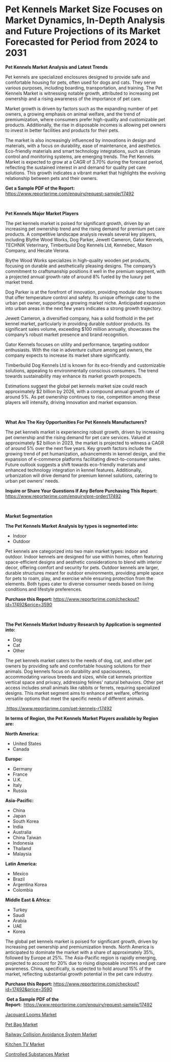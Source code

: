 <p><h1>Pet Kennels Market Size Focuses on Market Dynamics, In-Depth Analysis and Future Projections of its Market Forecasted for Period from 2024 to 2031</h1></p><p><strong>Pet Kennels Market Analysis and Latest Trends</strong></p>
<p><p>Pet kennels are specialized enclosures designed to provide safe and comfortable housing for pets, often used for dogs and cats. They serve various purposes, including boarding, transportation, and training. The Pet Kennels Market is witnessing notable growth, attributed to increasing pet ownership and a rising awareness of the importance of pet care. </p><p>Market growth is driven by factors such as the expanding number of pet owners, a growing emphasis on animal welfare, and the trend of premiumization, where consumers prefer high-quality and customizable pet products. Additionally, the rise in disposable incomes is allowing pet owners to invest in better facilities and products for their pets. </p><p>The market is also increasingly influenced by innovations in design and materials, with a focus on durability, ease of maintenance, and aesthetics. Eco-friendly materials and smart technology integrations, such as climate control and monitoring systems, are emerging trends. The Pet Kennels Market is expected to grow at a CAGR of 3.70% during the forecast period, reflecting the sustained interest in and demand for quality pet care solutions. This growth indicates a vibrant market that highlights the evolving relationship between pets and their owners.</p></p>
<p><strong>Get a Sample PDF of the Report:&nbsp;</strong> <a href="https://www.reportprime.com/enquiry/request-sample/17492?utm_campaign=1091&utm_medium=2&utm_source=Github&utm_content=ia&utm_term=19112024&utm_id=pet-kennels">https://www.reportprime.com/enquiry/request-sample/17492</a></p>
<p>&nbsp;</p>
<p><strong>Pet Kennels Major Market Players</strong></p>
<p><p>The pet kennels market is poised for significant growth, driven by an increasing pet ownership trend and the rising demand for premium pet care products. A competitive landscape analysis reveals several key players, including Blythe Wood Works, Dog Parker, Jewett Cameron, Gator Kennels, TECHNIK Veterinary, Timberbuild Dog Kennels Ltd, Kennebec, Mason Company, and Hecate Verona.</p><p>Blythe Wood Works specializes in high-quality wooden pet products, focusing on durable and aesthetically pleasing designs. The company’s commitment to craftsmanship positions it well in the premium segment, with a projected annual growth rate of around 8% fueled by the luxury pet market trend.</p><p>Dog Parker is at the forefront of innovation, providing modular dog houses that offer temperature control and safety. Its unique offerings cater to the urban pet owner, supporting a growing market niche. Anticipated expansion into urban areas in the next few years indicates a strong growth trajectory.</p><p>Jewett Cameron, a diversified company, has a solid foothold in the pet kennel market, particularly in providing durable outdoor products. Its significant sales volume, exceeding $100 million annually, showcases the company’s robust market presence and brand recognition.</p><p>Gator Kennels focuses on utility and performance, targeting outdoor enthusiasts. With the rise in adventure culture among pet owners, the company expects to increase its market share significantly.</p><p>Timberbuild Dog Kennels Ltd is known for its eco-friendly and customizable solutions, appealing to environmentally conscious consumers. The trend towards sustainability may enhance its market growth prospects.</p><p>Estimations suggest the global pet kennels market size could reach approximately $2 billion by 2026, with a compound annual growth rate of around 5%. As pet ownership continues to rise, competition among these players will intensify, driving innovation and market expansion.</p></p>
<p>&nbsp;</p>
<p><strong>What Are The Key Opportunities For Pet Kennels Manufacturers?</strong></p>
<p><p>The pet kennels market is experiencing robust growth, driven by increasing pet ownership and the rising demand for pet care services. Valued at approximately $2 billion in 2023, the market is projected to witness a CAGR of around 5% over the next five years. Key growth factors include the growing trend of pet humanization, advancements in kennel design, and the expansion of e-commerce platforms facilitating direct-to-consumer sales. Future outlook suggests a shift towards eco-friendly materials and enhanced technology integration in kennel features. Additionally, urbanization will drive demand for premium kennel solutions, catering to urban pet owners' needs.</p></p>
<p><strong>Inquire or Share Your Questions If Any Before Purchasing This Report:</strong> <a href="https://www.reportprime.com/enquiry/pre-order/17492?utm_campaign=1091&utm_medium=2&utm_source=Github&utm_content=ia&utm_term=19112024&utm_id=pet-kennels">https://www.reportprime.com/enquiry/pre-order/17492</a></p>
<p>&nbsp;</p>
<p><strong>Market Segmentation</strong></p>
<p><strong>The Pet Kennels Market Analysis by types is segmented into:</strong></p>
<p><ul><li>Indoor</li><li>Outdoor</li></ul></p>
<p><p>Pet kennels are categorized into two main market types: indoor and outdoor. Indoor kennels are designed for use within homes, often featuring space-efficient designs and aesthetic considerations to blend with interior decor, offering comfort and security for pets. Outdoor kennels are larger, durable structures meant for outdoor environments, providing ample space for pets to roam, play, and exercise while ensuring protection from the elements. Both types cater to diverse consumer needs based on living conditions and lifestyle preferences.</p></p>
<p><strong>Purchase this Report:&nbsp;</strong><a href="https://www.reportprime.com/checkout?id=17492&price=3590&utm_campaign=1091&utm_medium=2&utm_source=Github&utm_content=ia&utm_term=19112024&utm_id=pet-kennels">https://www.reportprime.com/checkout?id=17492&price=3590</a></p>
<p>&nbsp;</p>
<p><strong>The Pet Kennels Market Industry Research by Application is segmented into:</strong></p>
<p><ul><li>Dog</li><li>Cat</li><li>Other</li></ul></p>
<p><p>The pet kennels market caters to the needs of dog, cat, and other pet owners by providing safe and comfortable housing solutions for their animals. Dog kennels focus on durability and spaciousness, accommodating various breeds and sizes, while cat kennels prioritize vertical space and privacy, addressing felines' natural behaviors. Other pet access includes small animals like rabbits or ferrets, requiring specialized designs. This market segment aims to enhance pet welfare, offering versatile options that meet the specific needs of different animals.</p></p>
<p><a href="https://www.reportprime.com/pet-kennels-r17492?utm_campaign=1091&utm_medium=2&utm_source=Github&utm_content=ia&utm_term=19112024&utm_id=pet-kennels">&nbsp;https://www.reportprime.com/pet-kennels-r17492</a></p>
<p><strong>In terms of Region, the Pet Kennels Market Players available by Region are:</strong></p>
<p>
    <p> <strong> North America: </strong>
        <ul>
            <li>United States</li>
            <li>Canada</li>
        </ul>
        </p> 
    <p> <strong> Europe: </strong>
        <ul>
            <li>Germany</li>
            <li>France</li>
            <li>U.K.</li>
            <li>Italy</li>
            <li>Russia</li>
        </ul>
        </p> 
    <p> <strong> Asia-Pacific: </strong>
        <ul>
            <li>China</li>
            <li>Japan</li>
            <li>South Korea</li>
            <li>India</li>
            <li>Australia</li>
            <li>China Taiwan</li>
            <li>Indonesia</li>
            <li>Thailand</li>
            <li>Malaysia</li>
        </ul>
        </p> 
    <p> <strong> Latin America: </strong>
        <ul>
            <li>Mexico</li>
            <li>Brazil</li>
            <li>Argentina Korea</li>
            <li>Colombia</li>
        </ul>
        </p> 
    <p> <strong> Middle East & Africa: </strong>
        <ul>
            <li>Turkey</li>
            <li>Saudi</li>
            <li>Arabia</li>
            <li>UAE</li>
            <li>Korea</li>
        </ul>
    </p>
    </p>
<p><p>The global pet kennels market is poised for significant growth, driven by increasing pet ownership and premiumization trends. North America is anticipated to dominate the market with a share of approximately 35%, followed by Europe at 25%. The Asia-Pacific region is rapidly emerging, projected to account for 20% due to rising disposable incomes and pet care awareness. China, specifically, is expected to hold around 15% of the market, reflecting substantial growth potential in the pet care industry.</p></p>
<p><strong>Purchase this Report: </strong><a href="https://www.reportprime.com/checkout?id=17492&price=3590&utm_campaign=1091&utm_medium=2&utm_source=Github&utm_content=ia&utm_term=19112024&utm_id=pet-kennels">https://www.reportprime.com/checkout?id=17492&price=3590</a></p>
<p>&nbsp;<strong>Get a Sample PDF of the Report:&nbsp;&nbsp;</strong><a href="https://www.reportprime.com/enquiry/request-sample/17492?utm_campaign=1091&utm_medium=2&utm_source=Github&utm_content=ia&utm_term=19112024&utm_id=pet-kennels">https://www.reportprime.com/enquiry/request-sample/17492</a></p>
<p><strong></strong></p>
<p><p><a href="https://www.linkedin.com/pulse/state-jacquard-looms-market-projected-growth-cagr-1492024-qbhie?utm_campaign=1091&utm_medium=2&utm_source=Github&utm_content=ia&utm_term=19112024&utm_id=pet-kennels">Jacquard Looms Market</a></p><p><a href="https://github.com/MariaWashington76/Market-Research-Report-List-1/blob/main/pet-bag-market.md?utm_campaign=1091&utm_medium=2&utm_source=Github&utm_content=ia&utm_term=19112024&utm_id=pet-kennels">Pet Bag Market</a></p><p><a href="https://issuu.com/reportprime-2/docs/railway-collision-avoidance-system-_252a7e499e25f5?utm_campaign=1091&utm_medium=2&utm_source=Github&utm_content=ia&utm_term=19112024&utm_id=pet-kennels">Railway Collision Avoidance System Market</a></p><p><a href="https://www.linkedin.com/pulse/kitchen-tv-industry-report-examines-recent-innovations-achievements-kwc5e?utm_campaign=1091&utm_medium=2&utm_source=Github&utm_content=ia&utm_term=19112024&utm_id=pet-kennels">Kitchen TV Market</a></p><p><a href="https://issuu.com/reportprime-2/docs/controlled-substances-market-size-2_8659a6ae2efe6a?utm_campaign=1091&utm_medium=2&utm_source=Github&utm_content=ia&utm_term=19112024&utm_id=pet-kennels">Controlled Substances Market</a></p></p>